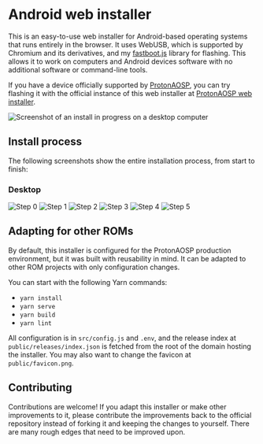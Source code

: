 # Android web installer

This is an easy-to-use web installer for Android-based operating systems that runs entirely in the browser. It uses WebUSB, which is supported by Chromium and its derivatives, and my [fastboot.js](https://github.com/kdrag0n/fastboot.js) library for flashing. This allows it to work on computers and Android devices software with no additional software or command-line tools.

If you have a device officially supported by [ProtonAOSP](https://github.com/ProtonAOSP), you can try flashing it with the official instance of this web installer at [ProtonAOSP web installer](https://protonaosp.kdrag0n.dev/install/web/).

![Screenshot of an install in progress on a desktop computer](https://user-images.githubusercontent.com/7930239/106990006-3f1ab600-6728-11eb-96a8-d1da5c60fbbf.png)

## Install process

The following screenshots show the entire installation process, from start to finish:

### Desktop

![Step 0](https://user-images.githubusercontent.com/7930239/106990511-4098ae00-6729-11eb-9393-7c8381a1a135.png)
![Step 1](https://user-images.githubusercontent.com/7930239/106990512-41314480-6729-11eb-95f0-e5ebd62863c8.png)
![Step 2](https://user-images.githubusercontent.com/7930239/106990517-42627180-6729-11eb-886b-4a7e50a7a780.png)
![Step 3](https://user-images.githubusercontent.com/7930239/106990520-42fb0800-6729-11eb-906a-76a9dd8df301.png)
![Step 4](https://user-images.githubusercontent.com/7930239/106990521-43939e80-6729-11eb-8bfd-fcc9d62e4d0b.png)
![Step 5](https://user-images.githubusercontent.com/7930239/106990523-442c3500-6729-11eb-9bd7-99931ba6224e.png)

## Adapting for other ROMs

By default, this installer is configured for the ProtonAOSP production environment, but it was built with reusability in mind. It can be adapted to other ROM projects with only configuration changes.

You can start with the following Yarn commands:

- `yarn install`
- `yarn serve`
- `yarn build`
- `yarn lint`

All configuration is in `src/config.js` and `.env`, and the release index at `public/releases/index.json` is fetched from the root of the domain hosting the installer. You may also want to change the favicon at `public/favicon.png`.

## Contributing

Contributions are welcome! If you adapt this installer or make other improvements to it, please contribute the improvements back to the official repository instead of forking it and keeping the changes to yourself. There are many rough edges that need to be improved upon.

